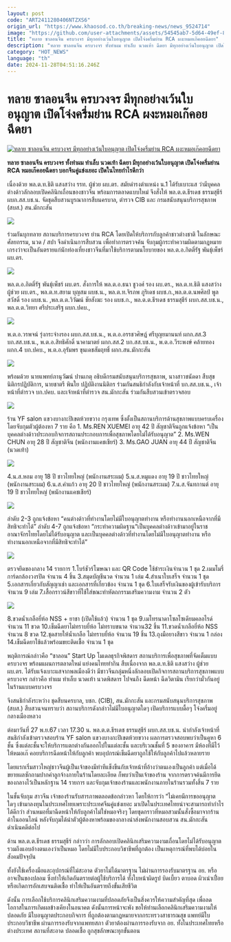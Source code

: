```yaml
---
layout: post
code: "ART2411280406NTZXS6"
origin_url: "https://www.khaosod.co.th/breaking-news/news_9524714"
image: "https://github.com/user-attachments/assets/54545ab7-5d64-49ef-8059-30129877b0af"
title: "ทลาย ซาลอนจีน ครบวงจร มีทุกอย่างเว้นใบอนุญาต เปิดโจ่งครึ่มย่าน RCA ผงะหมอเก๊คอยฉีดยา"
description: "ทลาย ซาลอนจีน ครบวงจร ทั้งทำผม ทำเล็บ นวดเท้า ฉีดยา มีทุกอย่างเว้นใบอนุญาต เปิดโจ่งครึ่มย่าน RCA หมอเก๊คอยฉีดยา บอกจีนคู่แข่งเยอะ เปิดในไทยกำไรดีกว่า"
category: "HOT_NEWS"
language: "th"
date: 2024-11-28T04:51:16.246Z
---
```


# ทลาย ซาลอนจีน ครบวงจร มีทุกอย่างเว้นใบอนุญาต เปิดโจ่งครึ่มย่าน RCA ผงะหมอเก๊คอยฉีดยา

[![ทลาย ซาลอนจีน ครบวงจร มีทุกอย่างเว้นใบอนุญาต เปิดโจ่งครึ่มย่าน RCA ผงะหมอเก๊คอยฉีดยา](https://www.khaosod.co.th/wpapp/uploads/2024/11/salon.jpg "ทลาย ซาลอนจีน ครบวงจร มีทุกอย่างเว้นใบอนุญาต เปิดโจ่งครึ่มย่าน RCA ผงะหมอเก๊คอยฉีดยา")](https://www.khaosod.co.th/wpapp/uploads/2024/11/salon.jpg)

**ทลาย ซาลอนจีน ครบวงจร ทั้งทำผม ทำเล็บ นวดเท้า ฉีดยา มีทุกอย่างเว้นใบอนุญาต เปิดโจ่งครึ่มย่าน RCA หมอเก๊คอยฉีดยา บอกจีนคู่แข่งเยอะ เปิดในไทยกำไรดีกว่า**

เนื่องด้วย พล.ต.ท.ธิติ แสงสว่าง รรท. ผู้ช่วย ผบ.ตร. สมัยดำรงตำแหน่ง น.1 ได้รับเบาะแส ว่ามีบุคคลต่างด้าวลักลอบเปิดคลินิกเถื่อนของชาวจีน พร้อมการตลาดแบบใหม่ จึงสั่งให้ พล.ต.ต.ธีรเดช ธรรมสุธีร์ ผบก.สส.บช.น. จัดชุดสืบสวนบูรณาการสืบนครบาล, ตำรวจ CIB และ กรมสนับสนุนบริการสุขภาพ (สบส.) สน.มักกะสัน

[![](https://www.khaosod.co.th/wpapp/uploads/2024/11/S__61227118-696x392.jpg)](https://www.khaosod.co.th/wpapp/uploads/2024/11/S__61227118.jpg)

ร่วมกันบุกทลาย สถานบริการครบวงจร ย่าน RCA โดยเปิดให้บริการกับลูกค้าชาวต่างชาติ ในลักษณะ ศัลยกรรม, นวด / สปา จึงดำเนินการสืบสวน เพื่อทำการตรวจค้น จับกุมผู้กระทำความผิดตามกฎหมาย เกรงว่าจะเป็นอันตรายแก่นักท่องเที่ยงชาวจีนที่มาใช้บริการตามนโยบายของ พล.ต.อ.กิตติ์รัฐ พันธุ์เพ็ชร์ ผบ.ตร.

[![](https://www.khaosod.co.th/wpapp/uploads/2024/11/S__61227130-Copy-696x391.jpg)](https://www.khaosod.co.th/wpapp/uploads/2024/11/S__61227130-Copy.jpg)

พล.ต.อ.กิตติ์รัฐ พันธุ์เพ็ชร์ ผบ.ตร. สั่งการให้ พล.ต.อ.ธนา ชูวงศ์ รอง ผบ.ตร., พล.ต.ท.ธิติ แสงสว่าง ผู้ช่วย ผบ.ตร., พล.ต.ท.สยาม บุญสม ผบช.น., พล.ต.ท.จิรภพ ภูริเดช ผบช.ก.,พล.ต.ต.นพศิลป์ พูลสวัสดิ์ รอง ผบช.น. ,พล.ต.ต.วิวัฒน์ ชัยสังฆะ รอง ผบช.ก., พล.ต.ต.ธีรเดช ธรรมสุธีร์ ผบก.สส.บช.น., พล.ต.ต.วิทยา ศรีประเสริฐ ผบก.ปคบ.,

[![](https://www.khaosod.co.th/wpapp/uploads/2024/11/S__61227128-696x390.jpg)](https://www.khaosod.co.th/wpapp/uploads/2024/11/S__61227128.jpg)

พ.ต.อ.วรพจน์ รุ่งกระจ่างรอง ผบก.สส.บช.น., พ.ต.อ.อรรชวศิษฎ์ ศรีบุญยมานนท์ ผกก.สส.3 บก.สส.บช.น., พ.ต.อ.สิทธิศักดิ์ นาคามาตย์ ผกก.สส.2 บก.สส.บช.น., พ.ต.อ.วีระพงษ์ คล้ายทอง ผกก.4 บก.ปคบ., พ.ต.อ.อุรัมพร ขุนเดชสัมฤทธิ์ ผกก.สน.มักกะสัน

[![](https://www.khaosod.co.th/wpapp/uploads/2024/11/S__61227122-696x392.jpg)](https://www.khaosod.co.th/wpapp/uploads/2024/11/S__61227122.jpg)

พร้อมด้วย นายแพทย์ภานุวัฒน์ ปานเกตุ อธิบดีกรมสนับสนุนบริการสุขภาพ, นางสาวชนัดดา สืบสุข นิติกรปฏิบัติการ, นายชาตรี พินใย ปฏิบัติงานนิติกร ร่วมกันสนธิกำลังกับเจ้าหน้าที่ บก.สส.บช.น., เจ้าหน้าที่ตำรวจ บก.ปคบ. และเจ้าหน้าที่ตำรวจ สน.มักกะสัน ร่วมกันสืบสวนเข้าตรวจสอบ

[![](https://www.khaosod.co.th/wpapp/uploads/2024/11/S__61227137-696x392.jpg)](https://www.khaosod.co.th/wpapp/uploads/2024/11/S__61227137.jpg)

ร้าน YF salon แขวงบางกะปิเขตห้วยขวาง กรุงเทพ ซึ่งตั้งเป็นสถานบริการด้านสุขภาพแบบครบเครื่อง โดยจับกุมตัวผู้ต้องหา 7 ราย คือ 1. Ms.REN XUEMEI อายุ 42 ปี สัญชาติจีนถูกแจ้งข้อหา “เป็นบุคคลต่างด้าวประกอบกิจการสถานประกอบการเพื่อสุขภาพโดยไม่ได้รับอนุญาต” 2. Ms.WEN CHUN อายุ 28 ปี สัญชาติจีน (พนักงานแคชเชียร์) 3. Ms.GAO JUAN อายุ 44 ปี สัญชาติจีน (นวดเท้า)

[![](https://www.khaosod.co.th/wpapp/uploads/2024/11/S__61227139-696x393.jpg)](https://www.khaosod.co.th/wpapp/uploads/2024/11/S__61227139.jpg)

4.น.ส.หอม อายุ 18 ปี ชาวไทยใหญ่ (พนักงานสระผม) 5.น.ส.หมูแดง อายุ 19 ปี ชาวไทยใหญ่ (พนักงานสระผม) 6.น.ส.คำแก้ว อายุ 20 ปี ชาวไทยใหญ่ (พนักงานสระผม) 7.น.ส.จันทกานต์ อายุ 19 ปี ชาวไทยใหญ่ (พนักงานแคชเชียร์)

[![](https://www.khaosod.co.th/wpapp/uploads/2024/11/S__61227120-696x522.jpg)](https://www.khaosod.co.th/wpapp/uploads/2024/11/S__61227120.jpg)

ลำดับ 2-3 ถูกแจ้งข้อหา “คนต่างด้าวที่ทำงานโดยไม่มีใบอนุญาตทำงาน หรือทำงานนอกเหนือจากที่มีสิทธิจะทำได้” ลำดับ 4-7 ถูกแจ้งข้อหา “กระทำความผิดฐาน“เป็นบุคคลต่างด้าวเข้ามาอยู่ในราชอาณาจักรไทยโดยไม่ได้รับอนุญาต และเป็นบุคคลต่างด้าวที่ทำงานโดยไม่มีใบอนุญาตทำงาน หรือทำงานนอกเหนือจากที่มีสิทธิจะทำได้”

[![](https://www.khaosod.co.th/wpapp/uploads/2024/11/S__61227142.jpg)](https://www.khaosod.co.th/wpapp/uploads/2024/11/S__61227142.jpg)

ตรวจยึดของกลาง 14 รายการ 1.โบร์ชัวร์โฆษณา และ QR Code ใช้ชำระเงินจำนวน 1 ชุด 2.เมมโมรี่การ์ดกล้องวงรปิด จำนวน 4 ชิ้น 3.สมุดบัญชีนวด จำนวน 1 เล่ม 4.สำเนาใบเสร็จ จำนวน 1 ชุด 5.เอกสารเกี่ยวกับสัญญาเช่า และเอกสารที่เกี่ยวข้อง จำนวน 1 ชุด 6.ใบเสร็จรับเงินของผู้เข้ารับบริการ จำนวน 9 เล่ม 7.เสื้อกราวน์สีขาวที่ใช้ใส่ขณะทำหัตถกรรมเสริมความงาม จำนวน 2 ตัว

[![](https://www.khaosod.co.th/wpapp/uploads/2024/11/S__61227162_0-696x359.jpg)](https://www.khaosod.co.th/wpapp/uploads/2024/11/S__61227162_0.jpg)

8.ขวดน้ำเกลือยี่ห้อ NSS + ยาชา (เปิดใช้แล้ว) จำนวน 1 ชุด 9.เมโทรนาดาโซลโซเดียมคลอไรด์ จำนวน 11 ขวด 10.เข็มฉีดยาไม่ทราบยี่ห้อ ไม่ทราบขนาด จำนวน32 ชิ้น 11.ขวดน้ำเกลือยี่ห้อ NSS จำนวน 8 ขวด 12.ชุดสายให้น้ำเกลือ ไม่ทราบยี่ห้อ จำนวน 19 ชิ้น 13.ถุงมือยางสีขาว จำนวน 1 กล่อง 14.เข็มฉีดยาใช้แล้วพร้อมขยะติดเชื้อ จำนวน 1 ชุด

พฤติการณ์กล่าวคือ “ซาลอน” Start Up โมเดลธุรกิจพิสดาร สถานบริการเพื่อสุขภาพที่จัดเต็มแบบครบวงจร พร้อมแผนการตลาดใหม่ แย่งคนไทยทำกิน สืบเนื่องจาก พล.ต.ท.ธิติ แสงสว่าง ผู้ช่วย ผบ.ตร. ได้รับแจ้งเบาะแสจากพลเมืองดีว่า มีชาวจีนกลุ่มหนึ่งลักลอบเปิดกิจการสถานบริการสุขภาพแบบครบวงจร กล่าวคือ ทำผม ทำเล็บ นวดเท้า นวดพิสดาร ไปจนถึง ฉีดหน้า ฉีดวิตามิน เรียกว่ามั่วกันอยู่ในร้านแบบครบวงจร

จึงสนธิกำลังระหว่าง ชุดสืบนครบาล, บชก. (CIB), สน.มักกะสัน และกรมสนับสนุนบริการสุขภาพ (สบส.) สืบสวนจนทราบว่า สถานบริการดังกล่าวไม่มีใบอนุญาตใดๆ เปิดบริการแบบดื้อๆ โจ่งครึ่มอยู่กลางเมืองหลวง

ต่อมาวันที่ 27 พ.ย.67 เวลา 17.30 น. พล.ต.ต.ธีรเดช ธรรมสุธีร์ ผบก.สส.บช.น. นำกำลังเจ้าหน้าที่สนธิกำลังเข้าตรวจสอบร้าน YF salon แขวงบางกะปิเขตห้วยขวาง ผลการตรวจสอบพบว่าเป็นคูหา 6 ชั้น ซึ่งแต่ละชั้นจะให้บริการแตกต่างกันออกไปในแต่ละชั้น และบริเวณชั้นที่ 5 ของอาคาร มีห้องที่มีไว้ให้หมอเก๊ คอยบริการฉีดหน้าให้กับลูกค้า พบอุปกรณ์เข็มฉีดยาถูกใช้ให้กับลูกค้าไปแล้วหลายราย

โดยแรกเริ่มสาวใหญ่ชาวจีนผู้เป็นเจ้าของมีท่าทีแข็งขืนกับเจ้าหน้าที่อ้างว่าตนเองเป็นลูกค้า แต่เมื่อได้ขยายผลซักถามปากคำลูกจ้างภายในร้านโดยละเอียด ก็พบว่าเป็นเจ้าของร้าน จากการตรวจค้นมีการยึดของกลางไว้เป็นหลักฐาน 14 รายการ และจับกุมเจ้าของร้านและพนักงานภายในร้านรวมทั้งสิ้น 7 ราย

ในชั้นจับกุม สาวจีน เจ้าของร้านรับสารภาพตลอดข้อกล่าวหา โดยให้การว่า “ไม่เคยมีการขออนุญาตใดๆ เข้ามาลงทุนในประเทศไทยเพราะประเทศจีนคู่แข่งเยอะ มาเปิดในประเทศไทยน่าจะสามารถทำกำไรได้ดีกว่า ส่วนหมอที่มาฉีดหน้าให้กับลูกค้าไม่ใช่หมอจริงๆ โดยชุดกราวที่หมอสวมนั้นสั่งซื้อมาจากร้านค้าในออนไลน์ หลังจับกุมได้นำตัวผู้ต้องหาพร้อมของกลางนำส่งพนักงานสอบสวน สน.มักกะสัน ดำเนินคดีต่อไป

ด้าน พล.ต.ต.ธีรเดช ธรรมสุธีร์ กล่าวว่า การลักลอบเปิดคลินิกเสริมความงามเถื่อนโดยไม่ได้รับอนุญาต รวมถึงแอบอ้างตนเองว่าเป็นหมอ โดยไม่มีใบประกอบวิชาชีพที่ถูกต้อง เป็นเหตุการณ์ที่พบได้บ่อยในสังคมปัจจุบัน

ทั้งยังใช้เครื่องมือและอุปกรณ์ที่ไม่สะอาด ตัวยาไม่ได้มาตรฐาน ไม่ผ่านการรองรับมาตรฐาน อย. หรืออาจเป็นของปลอม ซึ่งทำให้เกิดอันตรายต่อผู้ใช้บริการได้ ทั้งใบหน้าผิดรูป บิดเบี้ยว ตาบอด ผิวเน่าเปื่อย หรือเกิดการอักเสบจนติดเชื้อ ทำให้เป็นอันตรายถึงขั้นเสียชีวิต

ดังนั้น การเลือกใช้บริการคลินิกเสริมความงามที่ปลอดภัยจึงเป็นสิ่งควรให้ความสำคัญที่สุด เพื่อลดโอกาสในการเกิดผลข้างเคียงในอนาคต ดังนั้นการหน้าจะพัง ขอให้ท่านเลือกคลินิกเสริมความงามให้ปลอดภัย มีใบอนุญาตประกอบกิจการ ที่ถูกต้องตามกฎหมายจากกระทรวงสาธารณสุข แพทย์มีใบประกอบวิชาชีพ ผ่านการรองรับจากแพทยสภา ตัวยาต้องผ่านการรองรับจาก อย. ทั้งในประเทศไทยหรือต่างประเทศ สถานที่สะอาด ปลอดเชื้อ ถูกสุขลักษณะทุกขั้นตอน




